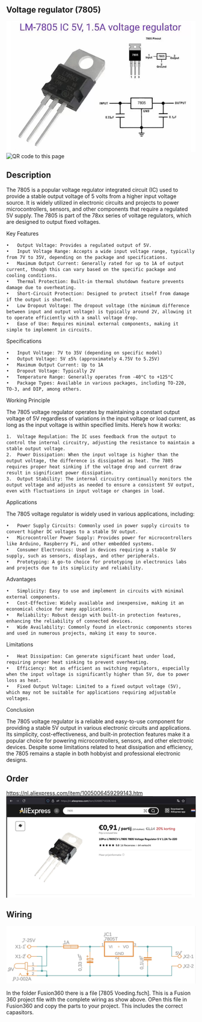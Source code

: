 ## Voltage regulator (7805)

<img src="7805_Photo.jpg" alt="Photo of the component">
<img src="7805_QR_code.jpg" alt="QR code to this page" width="80" height="80">

## Description
The 7805 is a popular voltage regulator integrated circuit (IC) used to provide a stable output voltage of 5 volts from a higher input voltage source. It is widely utilized in electronic circuits and projects to power microcontrollers, sensors, and other components that require a regulated 5V supply. The 7805 is part of the 78xx series of voltage regulators, which are designed to output fixed voltages.

Key Features

	•	Output Voltage: Provides a regulated output of 5V.
	•	Input Voltage Range: Accepts a wide input voltage range, typically from 7V to 35V, depending on the package and specifications.
	•	Maximum Output Current: Generally rated for up to 1A of output current, though this can vary based on the specific package and cooling conditions.
	•	Thermal Protection: Built-in thermal shutdown feature prevents damage due to overheating.
	•	Short-Circuit Protection: Designed to protect itself from damage if the output is shorted.
	•	Low Dropout Voltage: The dropout voltage (the minimum difference between input and output voltage) is typically around 2V, allowing it to operate efficiently with a small voltage drop.
	•	Ease of Use: Requires minimal external components, making it simple to implement in circuits.

Specifications

	•	Input Voltage: 7V to 35V (depending on specific model)
	•	Output Voltage: 5V ±5% (approximately 4.75V to 5.25V)
	•	Maximum Output Current: Up to 1A
	•	Dropout Voltage: Typically 2V
	•	Temperature Range: Generally operates from -40°C to +125°C
	•	Package Types: Available in various packages, including TO-220, TO-3, and DIP, among others.

Working Principle

The 7805 voltage regulator operates by maintaining a constant output voltage of 5V regardless of variations in the input voltage or load current, as long as the input voltage is within specified limits. Here’s how it works:

	1.	Voltage Regulation: The IC uses feedback from the output to control the internal circuitry, adjusting the resistance to maintain a stable output voltage.
	2.	Power Dissipation: When the input voltage is higher than the output voltage, the difference is dissipated as heat. The 7805 requires proper heat sinking if the voltage drop and current draw result in significant power dissipation.
	3.	Output Stability: The internal circuitry continually monitors the output voltage and adjusts as needed to ensure a consistent 5V output, even with fluctuations in input voltage or changes in load.

Applications

The 7805 voltage regulator is widely used in various applications, including:

	•	Power Supply Circuits: Commonly used in power supply circuits to convert higher DC voltages to a stable 5V output.
	•	Microcontroller Power Supply: Provides power for microcontrollers like Arduino, Raspberry Pi, and other embedded systems.
	•	Consumer Electronics: Used in devices requiring a stable 5V supply, such as sensors, displays, and other peripherals.
	•	Prototyping: A go-to choice for prototyping in electronics labs and projects due to its simplicity and reliability.

Advantages

	•	Simplicity: Easy to use and implement in circuits with minimal external components.
	•	Cost-Effective: Widely available and inexpensive, making it an economical choice for many applications.
	•	Reliability: Robust design with built-in protection features, enhancing the reliability of connected devices.
	•	Wide Availability: Commonly found in electronic components stores and used in numerous projects, making it easy to source.

Limitations

	•	Heat Dissipation: Can generate significant heat under load, requiring proper heat sinking to prevent overheating.
	•	Efficiency: Not as efficient as switching regulators, especially when the input voltage is significantly higher than 5V, due to power loss as heat.
	•	Fixed Output Voltage: Limited to a fixed output voltage (5V), which may not be suitable for applications requiring adjustable voltages.

Conclusion

The 7805 voltage regulator is a reliable and easy-to-use component for providing a stable 5V output in various electronic circuits and applications. Its simplicity, cost-effectiveness, and built-in protection features make it a popular choice for powering microcontrollers, sensors, and other electronic devices. Despite some limitations related to heat dissipation and efficiency, the 7805 remains a staple in both hobbyist and professional electronic designs.

## Order
<a href="https://nl.aliexpress.com/item/1005006459299143.html">https://nl.aliexpress.com/item/1005006459299143.htm</a>
<img src="7805_Order.jpg" alt="Photo of the Order">


## Wiring
<img src="7805_Wiring.jpg" alt="Wiring" >

In the folder Fusion360 there is a file [7805 Voeding.fsch]. This is a Fusion 360 project file with the complete wiring as show above. OPen this file in Fusion360 and copy the parts to your project. This includes the correct capasitors.

